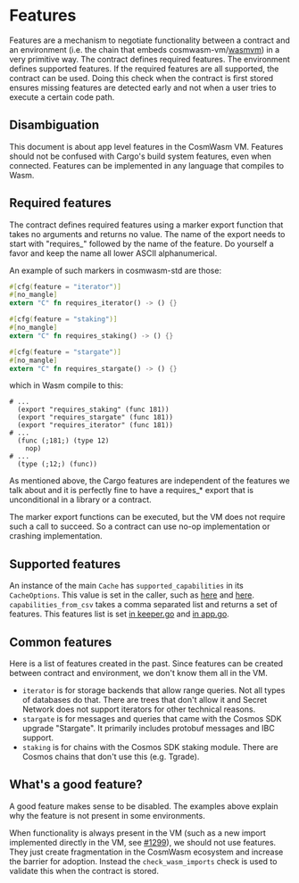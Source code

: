 # Features

Features are a mechanism to negotiate functionality between a contract and an
environment (i.e. the chain that embeds cosmwasm-vm/[wasmvm]) in a very
primitive way. The contract defines required features. The environment defines
supported features. If the required features are all supported, the contract can
be used. Doing this check when the contract is first stored ensures missing
features are detected early and not when a user tries to execute a certain code
path.

## Disambiguation

This document is about app level features in the CosmWasm VM. Features should
not be confused with Cargo's build system features, even when connected.
Features can be implemented in any language that compiles to Wasm.

## Required features

The contract defines required features using a marker export function that takes
no arguments and returns no value. The name of the export needs to start with
"requires\_" followed by the name of the feature. Do yourself a favor and keep
the name all lower ASCII alphanumerical.

An example of such markers in cosmwasm-std are those:

```rust
#[cfg(feature = "iterator")]
#[no_mangle]
extern "C" fn requires_iterator() -> () {}

#[cfg(feature = "staking")]
#[no_mangle]
extern "C" fn requires_staking() -> () {}

#[cfg(feature = "stargate")]
#[no_mangle]
extern "C" fn requires_stargate() -> () {}
```

which in Wasm compile to this:

```
# ...
  (export "requires_staking" (func 181))
  (export "requires_stargate" (func 181))
  (export "requires_iterator" (func 181))
# ...
  (func (;181;) (type 12)
    nop)
# ...
  (type (;12;) (func))
```

As mentioned above, the Cargo features are independent of the features we talk
about and it is perfectly fine to have a requires\_\* export that is
unconditional in a library or a contract.

The marker export functions can be executed, but the VM does not require such a
call to succeed. So a contract can use no-op implementation or crashing
implementation.

## Supported features

An instance of the main `Cache` has `supported_capabilities` in its
`CacheOptions`. This value is set in the caller, such as
[here](https://github.com/CosmWasm/wasmvm/blob/v1.0.0-rc.0/libwasmvm/src/cache.rs#L75)
and
[here](https://github.com/CosmWasm/wasmvm/blob/v1.0.0-rc.0/libwasmvm/src/cache.rs#L62).
`capabilities_from_csv` takes a comma separated list and returns a set of
features. This features list is set
[in keeper.go](https://github.com/CosmWasm/wasmd/blob/v0.27.0-rc0/x/wasm/keeper/keeper.go#L100)
and
[in app.go](https://github.com/CosmWasm/wasmd/blob/v0.27.0-rc0/app/app.go#L475-L496).

## Common features

Here is a list of features created in the past. Since features can be created
between contract and environment, we don't know them all in the VM.

- `iterator` is for storage backends that allow range queries. Not all types of
  databases do that. There are trees that don't allow it and Secret Network does
  not support iterators for other technical reasons.
- `stargate` is for messages and queries that came with the Cosmos SDK upgrade
  "Stargate". It primarily includes protobuf messages and IBC support.
- `staking` is for chains with the Cosmos SDK staking module. There are Cosmos
  chains that don't use this (e.g. Tgrade).

## What's a good feature?

A good feature makes sense to be disabled. The examples above explain why the
feature is not present in some environments.

When functionality is always present in the VM (such as a new import implemented
directly in the VM, see [#1299]), we should not use features. They just create
fragmentation in the CosmWasm ecosystem and increase the barrier for adoption.
Instead the `check_wasm_imports` check is used to validate this when the
contract is stored.

[wasmvm]: https://github.com/CosmWasm/wasmvm
[#1299]: https://github.com/CosmWasm/cosmwasm/pull/1299
